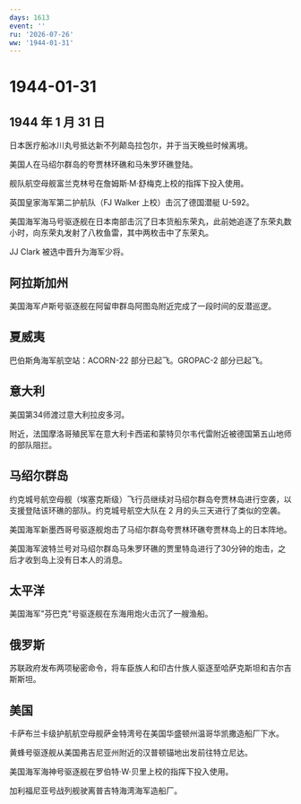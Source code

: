 ```yaml
---
days: 1613
event: ''
ru: '2026-07-26'
ww: '1944-01-31'
---
```


# 1944-01-31

## 1944 年 1 月 31 日

日本医疗船冰川丸号抵达新不列颠岛拉包尔，并于当天晚些时候离境。

美国人在马绍尔群岛的夸贾林环礁和马朱罗环礁登陆。

舰队航空母舰富兰克林号在詹姆斯·M·舒梅克上校的指挥下投入使用。

英国皇家海军第二护航队（FJ Walker 上校）击沉了德国潜艇 U-592。

美国海军海马号驱逐舰在日本南部击沉了日本货船东荣丸，此前她追逐了东荣丸数小时，向东荣丸发射了八枚鱼雷，其中两枚击中了东荣丸。

JJ Clark 被选中晋升为海军少将。

## 阿拉斯加州

美国海军卢斯号驱逐舰在阿留申群岛阿图岛附近完成了一段时间的反潜巡逻。

## 夏威夷

巴伯斯角海军航空站：ACORN-22 部分已起飞。GROPAC-2 部分已起飞。

## 意大利

美国第34师渡过意大利拉皮多河。

附近，法国摩洛哥殖民军在意大利卡西诺和蒙特贝尔韦代雷附近被德国第五山地师的部队阻拦。

## 马绍尔群岛

约克城号航空母舰（埃塞克斯级）飞行员继续对马绍尔群岛夸贾林岛进行空袭，以支援登陆该环礁的部队。约克城号航空大队在
2 月的头三天进行了类似的空袭。

美国海军新墨西哥号驱逐舰炮击了马绍尔群岛夸贾林环礁夸贾林岛上的日本阵地。

美国海军波特兰号对马绍尔群岛马朱罗环礁的贾里特岛进行了30分钟的炮击，之后才收到岛上没有日本人的消息。

## 太平洋

美国海军"芬巴克"号驱逐舰在东海用炮火击沉了一艘渔船。

## 俄罗斯

苏联政府发布两项秘密命令，将车臣族人和印古什族人驱逐至哈萨克斯坦和吉尔吉斯斯坦。

## 美国

卡萨布兰卡级护航航空母舰萨金特湾号在美国华盛顿州温哥华凯撒造船厂下水。

黄蜂号驱逐舰从美国弗吉尼亚州附近的汉普顿锚地出发前往特立尼达。

美国海军海神号驱逐舰在罗伯特·W·贝里上校的指挥下投入使用。

加利福尼亚号战列舰驶离普吉特海湾海军造船厂。